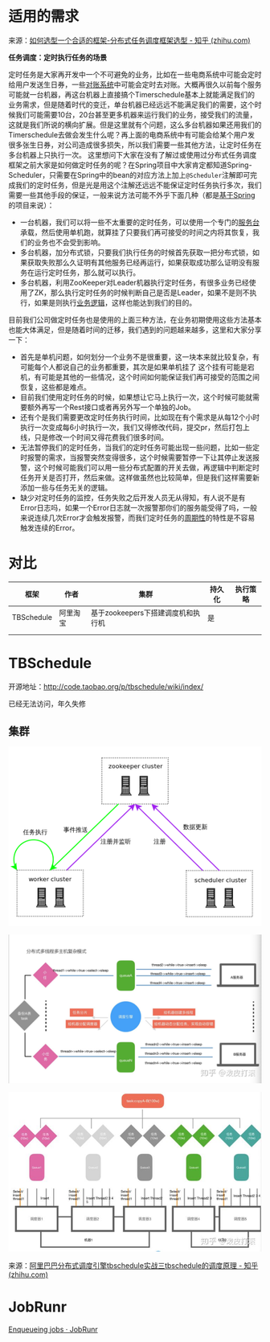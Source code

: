 # 适用的需求

来源：[如何选型一个合适的框架-分布式任务调度框架选型 - 知乎 (zhihu.com)](https://zhuanlan.zhihu.com/p/101633064)

**任务调度：定时执行任务的场景**

定时任务是大家再开发中一个不可避免的业务，比如在一些电商系统中可能会定时给用户发送生日券，一些[对账系统](https://www.zhihu.com/search?q=对账系统&search_source=Entity&hybrid_search_source=Entity&hybrid_search_extra={"sourceType"%3A"article"%2C"sourceId"%3A101633064})中可能会定时去对账。大概再很久以前每个服务可能就一台机器，再这台机器上直接搞个Timerschedule基本上就能满足我们的业务需求，但是随着时代的变迁，单台机器已经远远不能满足我们的需要，这个时候我们可能需要10台，20台甚至更多机器来运行我们的业务，接受我们的流量，这就是我们所说的横向扩展。但是这里就有个问题，这么多台机器如果还用我们的Timerschedule去做会发生什么呢？再上面的电商系统中有可能会给某个用户发很多张生日券，对公司造成很多损失，所以我们需要一些其他方法，让定时任务在多台机器上只执行一次。
这里想问下大家在没有了解过或使用过分布式任务调度框架之前大家是如何做定时任务的呢？在Spring项目中大家肯定都知道Spring-Scheduler，只需要在Spring中的bean的对应方法上加上`@Scheduler`注解即可完成我们的定时任务，但是光是用这个注解还远远不能保证定时任务执行多次，我们需要一些其他手段的保证，一般来说方法可能不外乎下面几种（都是[基于Spring](https://www.zhihu.com/search?q=基于Spring&search_source=Entity&hybrid_search_source=Entity&hybrid_search_extra={"sourceType"%3A"article"%2C"sourceId"%3A101633064})的项目来说）：

- 一台机器，我们可以将一些不太重要的定时任务，可以使用一个专门的[服务台](https://www.zhihu.com/search?q=服务台&search_source=Entity&hybrid_search_source=Entity&hybrid_search_extra={"sourceType"%3A"article"%2C"sourceId"%3A101633064})承载，然后使用单机跑，就算挂了只要我们再可接受的时间之内将其恢复，我们的业务也不会受到影响。
- 多台机器，加分布式锁，只要我们执行任务的时候首先获取一把分布式锁，如果获取失败那么久证明有其他服务已经再运行，如果获取成功那么证明没有服务在运行定时任务，那么就可以执行。
- 多台机器，利用ZooKeeper对Leader机器执行定时任务，有很多业务已经使用了ZK，那么执行定时任务的时候判断自己是否是Leader，如果不是则不执行，如果是则执行[业务逻辑](https://www.zhihu.com/search?q=业务逻辑&search_source=Entity&hybrid_search_source=Entity&hybrid_search_extra={"sourceType"%3A"article"%2C"sourceId"%3A101633064})，这样也能达到我们的目的。

目前我们公司做定时任务也是使用的上面三种方法，在业务初期使用这些方法基本也能大体满足，但是随着时间的迁移，我们遇到的问题越来越多，这里和大家分享一下：

- 首先是单机问题，如何划分一个业务不是很重要，这一块本来就比较复杂，有可能每个人都说自己的业务都重要，其次是如果单机挂了 这个挂有可能是宕机，有可能是其他的一些情况，这个时间如何能保证我们再可接受的范围之间恢复，这些都是难点。
- 目前我们使用定时任务的时候，如果想让它马上执行一次，这个时候可能就需要额外再写一个Rest接口或者再另外写一个单独的Job。
- 还有个是我们需要更改定时任务执行时间，比如现在有个需求是从每12个小时执行一次变成每6小时执行一次，我们又得修改代码，提交pr，然后打包上线，只是修改一个时间又得花费我们很多时间。
- 无法暂停我们的定时任务，当我们的定时任务可能出现一些问题，比如一些定时报警的需求，当报警突然变得很多，这个时候需要暂停一下让其停止发送报警，这个时候可能我们可以用一些分布式配置的开关去做，再逻辑中判断定时任务开关是否打开，然后来做。这样做虽然也比较简单，但是我们这样需要新添加一些与任务无关的逻辑。
- 缺少对定时任务的监控，任务失败之后开发人员无从得知，有人说不是有Error日志吗，如果一个Error日志就一次报警那你们的服务能受得了吗，一般来说连续几次Error才会触发报警，而我们定时任务的[周期性](https://www.zhihu.com/search?q=周期性&search_source=Entity&hybrid_search_source=Entity&hybrid_search_extra={"sourceType"%3A"article"%2C"sourceId"%3A101633064})的特性是不容易触发连续的Error。

# 对比

| 框架       | 作者     | 集群                               | 持久化 | 执行策略 |
| ---------- | -------- | ---------------------------------- | ------ | -------- |
| TBSchedule | 阿里淘宝 | 基于zookeepers下搭建调度机和执行机 | 是     |          |
|            |          |                                    |        |          |
|            |          |                                    |        |          |



# TBSchedule

开源地址：http://code.taobao.org/p/tbschedule/wiki/index/

已经无法访问，年久失修



## 集群



![这里写图片描述](img/任务调度框架选型.assets/20161123131752633.png)



![img](img/任务调度框架选型.assets/v2-68158dc71d7390f508cc4acbd3b79c7e_720w.jpg)



![img](img/任务调度框架选型.assets/v2-91665029ed8c710673e705be6d247eea_720w.jpg)

来源：[阿里巴巴分布式调度引擎tbschedule实战三tbschedule的调度原理 - 知乎 (zhihu.com)](https://zhuanlan.zhihu.com/p/98353229)

# JobRunr

[Enqueueing jobs · JobRunr](https://www.jobrunr.io/en/documentation/background-methods/enqueueing-jobs/)

